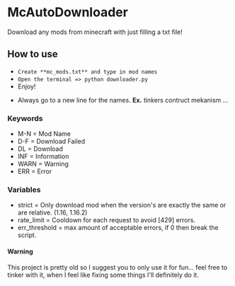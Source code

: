 # McAutoDownloader
Download any mods from minecraft with just filling a txt file!

## How to use
* `Create **mc_mods.txt** and type in mod names`
* `Open the terminal => python downloader.py`
* Enjoy!

- Always go to a new line for the names.
**Ex.**
tinkers contruct
mekanism
...

### Keywords
- M-N = Mod Name
- D-F = Download Failed
- DL = Download
- INF = Information
- WARN = Warning
- ERR = Error

### Variables
- strict = Only download mod when the version's are exactly the same 
    or are relative. (1.16, 1.16.2)
- rate_limit = Cooldown for each request to avoid [429] errors.
- err_threshold = max amount of acceptable errors, if 0 then break the script.

#### Warning
This project is pretty old so I suggest you to only use it for fun... feel free to tinker with it, when
I feel like fixing some things I'll definitely do it.